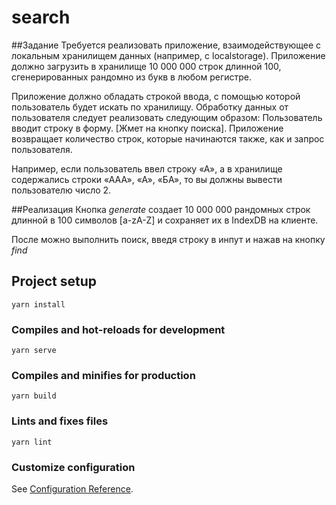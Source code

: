 # search

##Задание
Требуется реализовать приложение, взаимодействующее с локальным хранилищем данных (например, с localstorage). Приложение должно загрузить в хранилище 10 000 000 строк длинной 100, сгенерированных рандомно из букв в любом регистре.

Приложение должно обладать строкой ввода, с помощью которой пользователь будет искать по хранилищу. Обработку данных от пользователя следует реализовать следующим образом:
Пользователь вводит строку в форму.
[Жмет на кнопку поиска].
Приложение возвращает количество строк, которые начинаются также, как и запрос пользователя.

Например, если пользователь ввел строку «А», а в хранилище содержались строки «ААА», «А», «БА», то вы должны вывести пользователю число 2.

##Реализация
Кнопка _generate_ создает 10 000 000 рандомных строк длинной в 100 символов [a-zA-Z] и сохраняет их в IndexDB на клиенте.

После можно выполнить поиск, введя строку в инпут и нажав на кнопку _find_

## Project setup
```
yarn install
```

### Compiles and hot-reloads for development
```
yarn serve
```

### Compiles and minifies for production
```
yarn build
```

### Lints and fixes files
```
yarn lint
```

### Customize configuration
See [Configuration Reference](https://cli.vuejs.org/config/).
